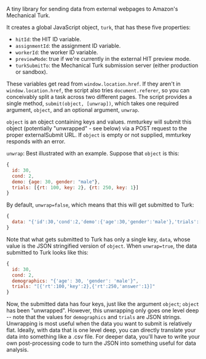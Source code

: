 A tiny library for sending data from external webpages to Amazon's Mechanical Turk.

It creates a global JavaScript object, `turk`, that has these five properties:

* `hitId`: the HIT ID variable.
* `assignmentId`: the assignment ID variable.
* `workerId`: the worker ID variable.
* `previewMode`: true if we're currently in the external HIT preview mode.
* `turkSubmitTo`: the Mechanical Turk submission server (either production or sandbox).

These variables get read from `window.location.href`.
If they aren't in `window.location.href`, the script also tries `document.referer`, so you can conceivably split a task across two different pages.
The script provides a single method, `submit(object, [unwrap])`, which takes one required argument, `object`, and an optional argument, `unwrap`.

`object` is an object containing keys and values.
mmturkey will submit this object (potentially "unwrapped" - see below) via a POST request to the proper externalSubmit URL.
If `object` is empty or not supplied, mmturkey responds with an error.

`unwrap`: Best illustrated with an example. Suppose that `object` is this:

```js
{
  id: 30,
  cond: 2,
  demo: {age: 30, gender: "male"},
  trials: [{rt: 100, key: 2}, {rt: 250, key: 1}]
}
```

By default, `unwrap=false`, which means that this will get submitted to Turk:

```js
{
  data: "{'id':30,'cond':2,'demo':{'age':30,'gender':'male'},'trials':[{'rt':100,'key':2},{'rt':250,'key':1}]}"
}
```

Note that what gets submitted to Turk has only a single key, `data`, whose value is the JSON stringified version of `object`. When `unwrap=true`, the data submitted to Turk looks like this:

```js
{
  id: 30,
  cond: 2,
  demographics: "{'age': 30, 'gender': 'male'}",
  trials: "[{'rt':100,'key':2},{'rt':250,'answer':1}]"
}
```

Now, the submitted data has four keys, just like the argument `object`; `object` has been "unwrapped".
However, this unwrapping only goes one level deep -- note that the values for `demographics` and `trials` are JSON strings.
Unwrapping is most useful when the data you want to submit is relatively flat.
Ideally, with data that is one level deep, you can directly translate your data into something like a .csv file.
For deeper data, you'll have to write your own post-processing code to turn the JSON into something useful for data analysis.
